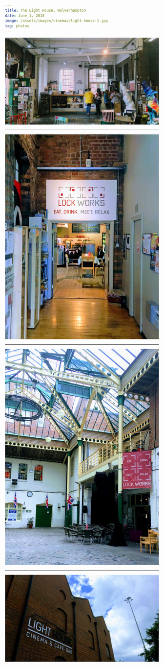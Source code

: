 ```yaml
---
title: The Light House, Wolverhampton
date: June 1, 2018
image: /assets/images/cinemas/light-house-1.jpg
tag: photos
---
```


![image](/assets/images/cinemas/light-house-1.jpg)

---

![image](/assets/images/cinemas/light-house-2.jpg)

---

![image](/assets/images/cinemas/light-house-3.jpg)

---

![image](/assets/images/cinemas/light-house-4.jpg)
